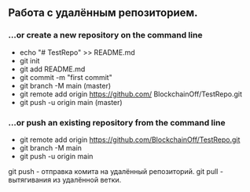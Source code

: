 ## Работа с удалённым репозиторием.

### …or create a new repository on the command line

* echo "# TestRepo" >> README.md
* git init
* git add README.md
* git commit -m "first commit"
* git branch -M main (master)
* git remote add origin https://github.com/ BlockchainOff/TestRepo.git
* git push -u origin main (master)

### …or push an existing repository from the command line
* git remote add origin https://github.com/BlockchainOff/TestRepo.git
* git branch -M main
* git push -u origin main

git push - отправка комита на удалённый репозиторий.
git pull - вытягивания из удалённой ветки.